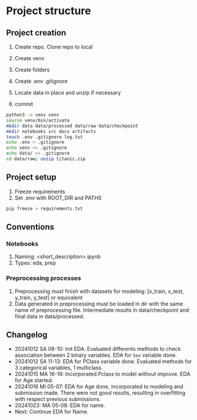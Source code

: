 # Project structure

## Project creation

01. Create repo. Clone repo to local

02. Create venv

03. Create folders 

04. Create .env .gitignore

05. Locate data in place and unzip if necessary

06. commit

```bash
python3 -m venv venv
source venv/bin/activate
mkdir data data/processed data/raw data/checkpoint
mkdir notebooks src docs artifacts
touch .env .gitignore log.txt
echo .env > .gitignore
echo venv >> .gitignore
echo data/ >> .gitignore
cd data/raw; unzip titanic.zip
```

## Project setup

01. Freeze requirements
02. Set .env with ROOT_DIR and PATHS

```bash
pip freeze > requirements.txt
```

## Conventions

### Notebooks

1. Naming: <type>_<number>_<short_description>.ipynb
2. Types: eda, prep

### Preprocessing processes

1. Preprocessing must finish with datasets for modeling: [x_train, x_test, y_train, y_test] or equivalent
2. Data generated in preprocessing must be loaded in dir with the same name of preprocessing file. Intermediate results in data/checkpoint and final data in data/processed.

## Changelog

- 20241012 SA 08-10: Init EDA. Evaluated differents methods to check association between 2 binary variables. EDA for `Sex` variable done. 
- 20241012 SA 11-13: EDA for PClass variable done. Evaluated methods for 3 categorical variables, 1 multiclass.
- 20241015 MA 16-19: Incorporated Pclass to model without improve. EDA for Age started. 
- 20241016 MI 05-07: EDA for Age done, incorporated to modeling and submission made. There were not good results, resulting in overfitting with respect previous submissions.
- 20241023: MA 05-08: EDA for name.
- Next: Continue EDA for Name.



